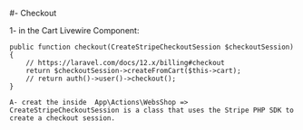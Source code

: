 
#- <x-button wire:click="checkout">Checkout</x-button>

 1- in the Cart Livewire Component:

    public function checkout(CreateStripeCheckoutSession $checkoutSession)
    {
        // https://laravel.com/docs/12.x/billing#checkout
        return $checkoutSession->createFromCart($this->cart);
        // return auth()->user()->checkout();
    }

    A- creat the inside  App\Actions\WebsShop => CreateStripeCheckoutSession is a class that uses the Stripe PHP SDK to create a checkout session.

